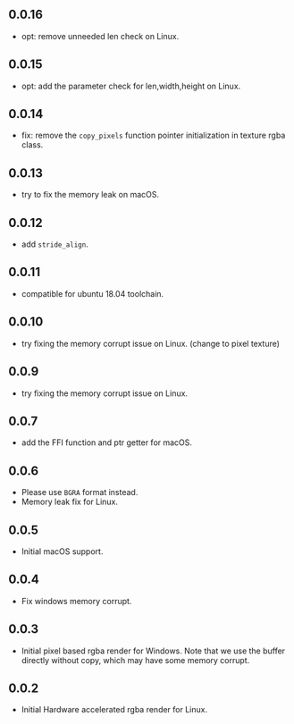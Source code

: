 ## 0.0.16
* opt: remove unneeded len check on Linux.

## 0.0.15
* opt: add the parameter check for len,width,height on Linux. 

## 0.0.14
* fix: remove the `copy_pixels` function pointer initialization in texture rgba class.

## 0.0.13
* try to fix the memory leak on macOS.

## 0.0.12
* add `stride_align`.

## 0.0.11
* compatible for ubuntu 18.04 toolchain.

## 0.0.10
* try fixing the memory corrupt issue on Linux. (change to pixel texture)

## 0.0.9
* try fixing the memory corrupt issue on Linux.

## 0.0.7
* add the FFI function and ptr getter for macOS.

## 0.0.6
* Please use `BGRA` format instead.
* Memory leak fix for Linux.

## 0.0.5
* Initial macOS support.

## 0.0.4
* Fix windows memory corrupt.

## 0.0.3
* Initial pixel based rgba render for Windows. Note that we use the buffer directly without copy, which may have some memory corrupt.

## 0.0.2

* Initial Hardware accelerated rgba render for Linux.
